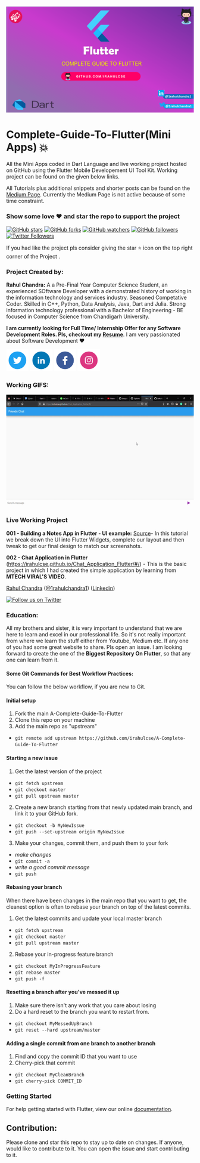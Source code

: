 ![Image](assets/banner.png)

# Complete-Guide-To-Flutter(Mini Apps) :boom:
All the Mini Apps coded in Dart Language and live working project hosted on GitHub using the Flutter Mobile Developement UI Tool Kit. Working project can be found on the given below links.

All Tutorials plus additional snippets and shorter posts can be found on the [Medium Page](https://medium.com/boring-apps). Currently the Medium Page is not active because of some time constraint.

### Show some love :heart: and star the repo to support the project

[![GitHub stars](https://img.shields.io/github/stars/irahulcse/A-Complete-Guide-To-Flutter.svg?style=social&label=Star)](https://github.com/irahulcse/A-Complete-Guide-To-Flutter) [![GitHub forks](https://img.shields.io/github/forks/irahulcse/A-Complete-Guide-To-Flutter.svg?style=social&label=Fork)](https://github.com/irahulcse/A-Complete-Guide-To-Flutter/fork)
[![GitHub watchers](https://img.shields.io/github/watchers/irahulcse/A-Complete-Guide-To-Flutter.svg?style=social&label=Watch)](https://github.com/irahulcse/A-Complete-Guide-To-Flutter)
[![GitHub followers](https://img.shields.io/github/followers/irahulcse.svg?style=social&label=Follow)](https://github.com/irahulcse/A-Complete-Guide-To-Flutter) [![Twitter Followers](https://img.shields.io/twitter/follow/1rahulchandra1.svg?style=social)](https://twitter.com/1rahulchandra1)

If you had like the project pls consider giving the star :star: icon on the top right corner of the Project .

### Project Created by:

**Rahul Chandra:**
A a Pre-Final Year Computer Science Student, an experienced SOftware Developer with a demonstrated history of working in the information technology and services industry. Seasoned Competative Coder. Skilled in C++, Python, Data Analysis, Java, Dart and Julia. Strong information technology professional with a Bachelor of Engineering - BE focused in Computer Science from Chandigarh University. 

**I am currently looking for Full Time/ Internship Offer for any Software Development Roles. Pls, checkout my [Resume](https://drive.google.com/file/d/1wy9rxOwMcgqSVkElzbJ9mBw8UuCHlu63/view)**.  I am very passionated about Software Development :heart:

<a href="https://twitter.com/1rahulchandra1"><img src="https://github.com/aritraroy/social-icons/blob/master/twitter-icon.png?raw=true" width="60"></a>
<a href="https://www.linkedin.com/in/rahul-chandra-a8371b11b/"><img src="https://github.com/aritraroy/social-icons/blob/master/linkedin-icon.png?raw=true" width="60"></a>
<a href="https://facebook.com"><img src="https://github.com/aritraroy/social-icons/blob/master/facebook-icon.png?raw=true" width="60"></a>
<a href="https://instagram.com/rahulchandra_99"><img src="https://github.com/aritraroy/social-icons/blob/master/instagram-icon.png?raw=true" width="60"></a>



### Working GIFS:
<img src="image/chatapplication.gif" height="300em" />

### Live Working Project

**001 - Building a Notes App in Flutter - UI example:** [Source]()- In this tutorial we break down the UI into Flutter Widgets, complete our layout and then tweak to get our final design to match our screenshots.

**002 - Chat Application in Flutter** (https://irahulcse.github.io/Chat_Application_Flutter/#/) - This is the basic project in which I had created the simple application by learning from **MTECH VIRAL'S VIDEO**.


[Rahul Chandra](https://github.com/irahulcse) ([@1rahulchandra1](https://twitter.com/1rahulchandra1)) ([Linkedin](https://www.linkedin.com/in/rahul-chandra-a8371b11b/))

<a href='https://twitter.com/1rahulchandra' target='_blank'><img height='60' style='border:0px;height:36px;' src='http://victoryoutreach.org/wp-content/uploads/2014/11/follow-us-on-twitter.png' border='0' alt='Follow us on Twitter' /></a>


### Education:

All my brothers and sister, it is very important to understand that we are here to learn and excel in our professional life. So it's not really important from where we learn the stuff either from Youtube, Medium etc. If any one of you had some great website to share. Pls open an issue. I am looking forward to create the one of the **Biggest Repository On Flutter**, so that any one can learn from it.


#### Some Git Commands for Best Workflow Practices: 
You can follow the below workflow, if you are new to Git. 

#### Initial setup
1. Fork the main A-Complete-Guide-To-Flutter
2. Clone this repo on your machine
3. Add the main repo as "upstream"
  * `git remote add upstream https://github.com/irahulcse/A-Complete-Guide-To-Flutter`

#### Starting a new issue
1. Get the latest version of the project
  * `git fetch upstream`
  * `git checkout master`
  * `git pull upstream master`

2. Create a new branch starting from that newly updated main branch, and link it to your GitHub fork.
  * `git checkout -b MyNewIssue`
  * `git push --set-upstream origin MyNewIssue`

3. Make your changes, commit them, and push them to your fork
  * *make changes*
  * `git commit -a`
  * *write a good commit message*
  * `git push`

#### Rebasing your branch
When there have been changes in the main repo that you want to get, the cleanest option is often to rebase your branch on top of the latest commits.

1. Get the latest commits and update your local master branch
  * `git fetch upstream`
  * `git checkout master`
  * `git pull upstream master`

2. Rebase your in-progress feature branch
  * `git checkout MyInProgressFeature`
  * `git rebase master`
  * `git push -f`

#### Resetting a branch after you've messed it up
1. Make sure there isn't any work that you care about losing
2. Do a hard reset to the branch you want to restart from.
  * `git checkout MyMessedUpBranch`
  * `git reset --hard upstream/master`

#### Adding a single commit from one branch to another branch
1. Find and copy the commit ID that you want to use
2. Cherry-pick that commit
  * `git checkout MyCleanBranch`
  * `git cherry-pick COMMIT_ID`


### Getting Started

For help getting started with Flutter, view our online
[documentation](https://flutter.dev/).

## Contribution:
Please clone and star this repo to stay up to date on changes. If anyone, would like to contribute to it. You can open the issue and start contributing to it.
